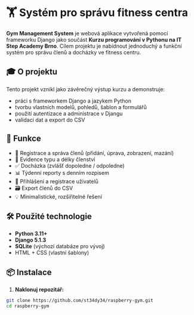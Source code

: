 # 🏋️ Systém pro správu fitness centra

**Gym Management System** je webová aplikace vytvořená pomocí frameworku Django jako součást **Kurzu programování v Pythonu na IT Step Academy Brno**. Cílem projektu je nabídnout jednoduchý a funkční systém pro správu členů a docházky ve fitness centru.

## 🎓 O projektu

Tento projekt vznikl jako závěrečný výstup kurzu a demonstruje:
- práci s frameworkem Django a jazykem Python
- tvorbu vlastních modelů, pohledů, šablon a formulářů
- použití autentizace a administrace v Djangu
- validaci dat a export do CSV

## 🔧 Funkce

- 👤 Registrace a správa členů (přidání, úprava, zobrazení, mazání)
- 📆 Evidence typu a délky členství
- ✅ Docházka (zvlášť dopoledne / odpoledne)
- 📊 Týdenní reporty s denním rozpisem
- 🔐 Přihlášení a registrace uživatelů
- 🗃️ Export členů do CSV
- 💡 Minimalistické, rozšiřitelné řešení

## 🛠️ Použité technologie

- **Python 3.11+**
- **Django 5.1.3**
- **SQLite** (výchozí databáze pro vývoj)
- HTML + CSS (vlastní šablony)

## 📦 Instalace

1. **Naklonuj repozitář:**
```bash
git clone https://github.com/st34dy34/raspberry-gym.git
cd raspberry-gym
